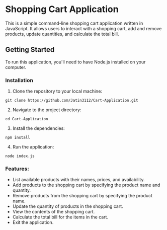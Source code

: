 # Shopping Cart Application

This is a simple command-line shopping cart application written in JavaScript. It allows users to interact with a shopping cart, add and remove products, update quantities, and calculate the total bill.

## Getting Started

To run this application, you'll need to have Node.js installed on your computer.

### Installation

1. Clone the repository to your local machine:

```shell
git clone https://github.com/Jatin3112/Cart-Application.git
```

2. Navigate to the project directory:

```shell    
cd Cart-Application
```

3. Install the dependencies:

```shell
npm install
```

4. Run the application:

```shell
node index.js
```


### Features:

- List available products with their names, prices, and availability.
- Add products to the shopping cart by specifying the product name and quantity.
- Remove products from the shopping cart by specifying the product name.
- Update the quantity of products in the shopping cart.
- View the contents of the shopping cart.
- Calculate the total bill for the items in the cart.
- Exit the application.